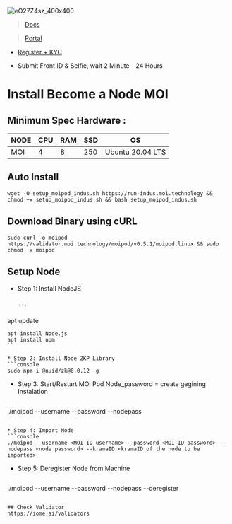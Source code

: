 
![eO27Z4sz_400x400](https://user-images.githubusercontent.com/96678356/219349691-54368761-fb33-4641-ae81-1cf16459abb2.jpg)

> [Docs](https://validator.moi.technology/docs?activeTab=CLI)

> [Portal](https://moi.technology/indus/)


* [Register + KYC](https://iome.ai/signup) 

* Submit Front ID & Selfie, wait 2  Minute - 24 Hours

# Install Become a Node MOI

## Minimum Spec Hardware :
NODE  | CPU     | RAM      | SSD     | OS     |
| ------------- | ------------- | ------------- | -------- | -------- |
| MOI | 4          | 8         | 250  | Ubuntu 20.04 LTS  |


## Auto Install
  ```console
wget -O setup_moipod_indus.sh https://run-indus.moi.technology && chmod +x setup_moipod_indus.sh && bash setup_moipod_indus.sh
  ```

## Download Binary using cURL 
  ```console
sudo curl -o moipod https://validator.moi.technology/moipod/v0.5.1/moipod.linux && sudo chmod +x moipod
  ```

## Setup Node

* Step 1: Install NodeJS
  ```console
    ```
      ```
apt update 
  ```
apt install Node.js
apt install npm 
  ``
  
* Step 2: Install Node ZKP Library
  ```console
sudo npm i @nuid/zk@0.0.12 -g
  ```
  
* Step 3: Start/Restart MOI Pod
Node_password = create gegining Instalation
  ```console
./moipod --username <MOI-ID username> --password <MOI-ID password> --nodepass <node password>
  ```

* Step 4: Import Node
  ```console
./moipod --username <MOI-ID username> --password <MOI-ID password> --nodepass <node password> --kramaID <kramaID of the node to be imported>
  ```
  
* Step 5: Deregister Node from Machine
  ```console
./moipod --username <moi-id username> --password <moi-id password> --nodepass <node password> --deregister
  ```

## Check Validator
https://iome.ai/validators


